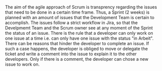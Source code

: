 The aim of the agile approach of Scrum is transprency regarding the issues that need to be done in a certain time frame. 
Thus, a Sprint (2 weeks) is planned with an amount of issues that the Development Team is certain to accomplish.
The issues follow a strict workflow in Jira, so that the Develpmemt Team and the Scrum owner see at any moment of the Sprint the status of an issue.
There is the rule that a developer can only work on one issue at a time i.e. can only have one issue with the status "in Arbeit".
There can be reasons that hinder the developer to complete an issue. If such a case happens, the developer is obliged to move or delegate the ticket and write a comment into the issue to explain it to the other developers. 
Only if there is a comment, the developer can chose a new issue to work on. 